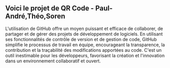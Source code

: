 ## Voici le projet de QR Code - Paul-André,Théo,Soren


L'utilisation de GitHub offre un moyen puissant et efficace de collaborer, de partager et de gérer des projets de développement de logiciels. En utilisant ses fonctionnalités de contrôle de version et de gestion de code, GitHub simplifie le processus de travail en équipe, encourageant la transparence, la contribution et la traçabilité des modifications apportées au code. C'est un outil inestimable pour les développeurs, favorisant la création et l'innovation dans un environnement collaboratif et ouvert.